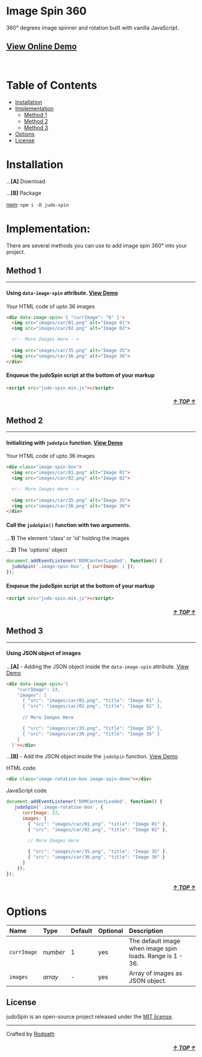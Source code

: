 <div id="top"></div>

# Image Spin 360

360° degrees image spinner and rotation built with vanilla JavaScript. 

## [View Online Demo](https://rodgath.github.io/judo-spin/demo/)

<br>

# Table of Contents

- [Installation](#installation)
- [Implementation](#implementation)
  - [Method 1](#method-1)
  - [Method 2](#method-2)
  - [Method 3](#method-3)
- [Options](#options)
- [License](#license)

# Installation 

...**[A]** Download 


...**[B]** Package

[npm](https://www.npmjs.com/package/judo-spin): `npm i -D judo-spin`

# Implementation:
There are several methods you can use to add image spin 360° into your project.

## Method 1
---
#### Using `data-image-spin` attribute. [View Demo](https://rodgath.github.io/judo-spin/demo/index2.html)
Your HTML code of upto 36 images
```html
<div data-image-spin='{ "currImage": "6" }'>
  <img src="images/car/01.png" alt="Image 01">
  <img src="images/car/02.png" alt="Image 02">

  <!-- More Images Here -->
  
  <img src="images/car/35.png" alt="Image 35">
  <img src="images/car/36.png" alt="Image 36">
</div>
```

#### Enqueue the judoSpin script at the bottom of your markup
```html
<script src="judo-spin.min.js"></script>
```

##### <div align="right"><a href="#top">&uarr; TOP &uarr;</a></div>

## Method 2
---
#### Initializing with `judoSpin` function. [View Demo](https://rodgath.github.io/judo-spin/demo/index.html)
Your HTML code of upto 36 images
```html
<div class="image-spin-box">
  <img src="images/car/01.png" alt="Image 01">
  <img src="images/car/02.png" alt="Image 02">

  <!-- More Images Here -->
  
  <img src="images/car/35.png" alt="Image 35">
  <img src="images/car/36.png" alt="Image 36">
</div>
```

#### Call the `judoSpin()` function with two arguments.
...**1)** The element 'class' or 'id' holding the images 

...**2)** The 'options' object
```javascript
document.addEventListener('DOMContentLoaded', function() {
  judoSpin('.image-spin-box', { currImage: 1 });
});
```

#### Enqueue the judoSpin script at the bottom of your markup
```html
<script src="judo-spin.min.js"></script>
```

##### <div align="right"><a href="#top">&uarr; TOP &uarr;</a></div>

## Method 3
---
#### Using JSON object of images
...**[A]** - Adding the JSON object inside the `data-image-spin` attribute. [View Demo](https://rodgath.github.io/judo-spin/demo/index3.html)

```html
<div data-image-spin='{ 
    "currImage": 13,
    "images": [
      { "src": "images/car/01.png", "title": "Image 01" },
      { "src": "images/car/02.png", "title": "Image 02" },
      
      // More Images Here

      { "src": "images/car/35.png", "title": "Image 35" },
      { "src": "images/car/36.png", "title": "Image 36" }
    ] 
  }'></div>
```

...**[B]** - Add the JSON object inside the `judoSpin` function. [View Demo](https://rodgath.github.io/judo-spin/demo/index4.html)

HTML code.
```html
<div class="image-rotation-box image-spin-demo"></div>
```
JavaScript code

```javascript
document.addEventListener('DOMContentLoaded', function() {
   judoSpin('.image-rotation-box', {
      currImage: 22, 
      images: [
        { "src": "images/car/01.png", "title": "Image 01" },
        { "src": "images/car/02.png", "title": "Image 02" },
        
        // More Images Here

        { "src": "images/car/35.png", "title": "Image 35" },
        { "src": "images/car/36.png", "title": "Image 36" }
      ]
    });
});
```
##### <div align="right"><a href="#top">&uarr; TOP &uarr;</a></div>

# Options 

Name | Type | Default | Optional | Description
:--- | :--- | :------ | :------- | :----------
`currImage` | _number_ | 1 | yes | The default image when image spin loads. Range is 1 - 36.
`images` | _array_ | - |  yes | Array of images as JSON object.

## License
judoSpin is an open-source project released under the [MIT license](http://mit-license.org).

---

Crafted by [Rodgath](https://twitter.com/Rodgath)
##### <div align="right"><a href="#top">&uarr; TOP &uarr;</a></div>